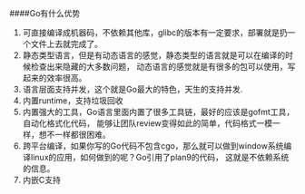 ####Go有什么优势
 1. 可直接编译成机器码，不依赖其他库，glibc的版本有一定要求，部署就是扔一个文件上去就完成了。
 2. 静态类型语言，但是有动态语言的感觉，静态类型的语言就是可以在编译的时候检查出来隐藏的大多数问题，
    动态语言的感觉就是有很多的包可以使用，写起来的效率很高。
 3. 语言层面支持并发，这个就是Go最大的特色，天生的支持并发.   
 4. 内置runtime，支持垃圾回收
 5. 内置强大的工具，Go语言里面内置了很多工具链，最好的应该是gofmt工具，自动化格式化代码，
     能够让团队review变得如此的简单，代码格式一模一样，想不一样都很困难。
 6. 跨平台编译，如果你写的Go代码不包含cgo，那么就可以做到window系统编译linux的应用，如何做到的呢？Go引用了plan9的代码，
     这就是不依赖系统的信息。
 7. 内嵌C支持    